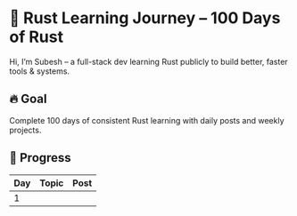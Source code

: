 # 🦀 Rust Learning Journey – 100 Days of Rust

Hi, I’m Subesh – a full-stack dev learning Rust publicly to build better, faster tools & systems.

## 🔥 Goal
Complete 100 days of consistent Rust learning with daily posts and weekly projects.

## 📅 Progress

| Day | Topic | Post |
|-----|-------|------|
| 1   |       |      |